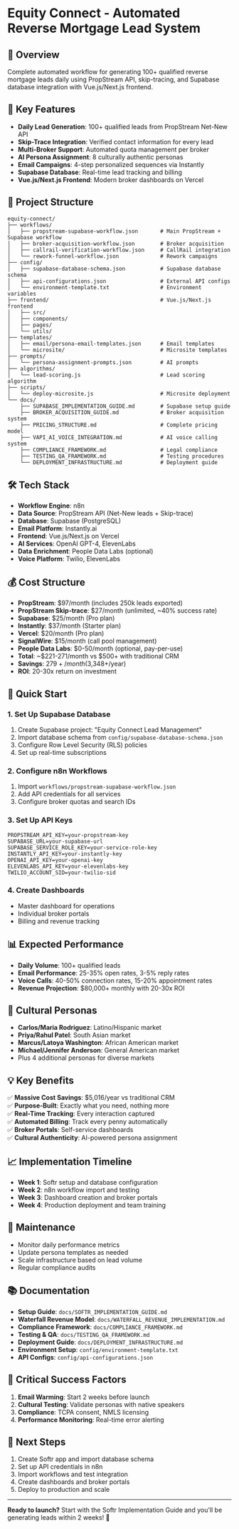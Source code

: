 # Equity Connect - Automated Reverse Mortgage Lead System

## 🎯 Overview
Complete automated workflow for generating 100+ qualified reverse mortgage leads daily using PropStream API, skip-tracing, and Supabase database integration with Vue.js/Next.js frontend.

## 🚀 Key Features
- **Daily Lead Generation**: 100+ qualified leads from PropStream Net-New API
- **Skip-Trace Integration**: Verified contact information for every lead
- **Multi-Broker Support**: Automated quota management per broker
- **AI Persona Assignment**: 8 culturally authentic personas
- **Email Campaigns**: 4-step personalized sequences via Instantly
- **Supabase Database**: Real-time lead tracking and billing
- **Vue.js/Next.js Frontend**: Modern broker dashboards on Vercel

## 📁 Project Structure

```
equity-connect/
├── workflows/
│   ├── propstream-supabase-workflow.json       # Main PropStream + Supabase workflow
│   ├── broker-acquisition-workflow.json        # Broker acquisition
│   ├── callrail-verification-workflow.json     # CallRail integration
│   └── rework-funnel-workflow.json             # Rework campaigns
├── config/
│   ├── supabase-database-schema.json           # Supabase database schema
│   ├── api-configurations.json                 # External API configs
│   └── environment-template.txt                # Environment variables
├── frontend/                                   # Vue.js/Next.js frontend
│   ├── src/
│   ├── components/
│   ├── pages/
│   └── utils/
├── templates/
│   ├── email/persona-email-templates.json      # Email templates
│   └── microsite/                              # Microsite templates
├── prompts/
│   └── persona-assignment-prompts.json         # AI prompts
├── algorithms/
│   └── lead-scoring.js                         # Lead scoring algorithm
├── scripts/
│   └── deploy-microsite.js                     # Microsite deployment
└── docs/
    ├── SUPABASE_IMPLEMENTATION_GUIDE.md        # Supabase setup guide
    ├── BROKER_ACQUISITION_GUIDE.md             # Broker acquisition system
    ├── PRICING_STRUCTURE.md                    # Complete pricing model
    ├── VAPI_AI_VOICE_INTEGRATION.md            # AI voice calling system
    ├── COMPLIANCE_FRAMEWORK.md                 # Legal compliance
    ├── TESTING_QA_FRAMEWORK.md                 # Testing procedures
    └── DEPLOYMENT_INFRASTRUCTURE.md            # Deployment guide
```

## 🛠 Tech Stack
- **Workflow Engine**: n8n
- **Data Source**: PropStream API (Net-New leads + Skip-trace)
- **Database**: Supabase (PostgreSQL)
- **Email Platform**: Instantly.ai
- **Frontend**: Vue.js/Next.js on Vercel
- **AI Services**: OpenAI GPT-4, ElevenLabs
- **Data Enrichment**: People Data Labs (optional)
- **Voice Platform**: Twilio, ElevenLabs

## 💰 Cost Structure
- **PropStream**: $97/month (includes 250k leads exported)
- **PropStream Skip-trace**: $27/month (unlimited, ~40% success rate)
- **Supabase**: $25/month (Pro plan)
- **Instantly**: $37/month (Starter plan)
- **Vercel**: $20/month (Pro plan)
- **SignalWire**: $15/month (call pool management)
- **People Data Labs**: $0-50/month (optional, pay-per-use)
- **Total**: ~$221-271/month vs $500+ with traditional CRM
- **Savings**: $279+/month ($3,348+/year)
- **ROI**: 20-30x return on investment

## 🚀 Quick Start

### 1. Set Up Supabase Database
1. Create Supabase project: "Equity Connect Lead Management"
2. Import database schema from `config/supabase-database-schema.json`
3. Configure Row Level Security (RLS) policies
4. Set up real-time subscriptions

### 2. Configure n8n Workflows
1. Import `workflows/propstream-supabase-workflow.json`
2. Add API credentials for all services
3. Configure broker quotas and search IDs

### 3. Set Up API Keys
```env
PROPSTREAM_API_KEY=your-propstream-key
SUPABASE_URL=your-supabase-url
SUPABASE_SERVICE_ROLE_KEY=your-service-role-key
INSTANTLY_API_KEY=your-instantly-key
OPENAI_API_KEY=your-openai-key
ELEVENLABS_API_KEY=your-elevenlabs-key
TWILIO_ACCOUNT_SID=your-twilio-sid
```

### 4. Create Dashboards
- Master dashboard for operations
- Individual broker portals
- Billing and revenue tracking

## 📊 Expected Performance
- **Daily Volume**: 100+ qualified leads
- **Email Performance**: 25-35% open rates, 3-5% reply rates
- **Voice Calls**: 40-50% connection rates, 15-20% appointment rates
- **Revenue Projection**: $80,000+ monthly with 20-30x ROI

## 🎨 Cultural Personas
- **Carlos/Maria Rodriguez**: Latino/Hispanic market
- **Priya/Rahul Patel**: South Asian market
- **Marcus/Latoya Washington**: African American market
- **Michael/Jennifer Anderson**: General American market
- Plus 4 additional personas for diverse markets

## 💡 Key Benefits
✅ **Massive Cost Savings**: $5,016/year vs traditional CRM  
✅ **Purpose-Built**: Exactly what you need, nothing more  
✅ **Real-Time Tracking**: Every interaction captured  
✅ **Automated Billing**: Track every penny automatically  
✅ **Broker Portals**: Self-service dashboards  
✅ **Cultural Authenticity**: AI-powered persona assignment  

## 📈 Implementation Timeline
- **Week 1**: Softr setup and database configuration
- **Week 2**: n8n workflow import and testing
- **Week 3**: Dashboard creation and broker portals
- **Week 4**: Production deployment and team training

## 🔧 Maintenance
- Monitor daily performance metrics
- Update persona templates as needed
- Scale infrastructure based on lead volume
- Regular compliance audits

## 📚 Documentation
- **Setup Guide**: `docs/SOFTR_IMPLEMENTATION_GUIDE.md`
- **Waterfall Revenue Model**: `docs/WATERFALL_REVENUE_IMPLEMENTATION.md`
- **Compliance Framework**: `docs/COMPLIANCE_FRAMEWORK.md`
- **Testing & QA**: `docs/TESTING_QA_FRAMEWORK.md`
- **Deployment Guide**: `docs/DEPLOYMENT_INFRASTRUCTURE.md`
- **Environment Setup**: `config/environment-template.txt`
- **API Configs**: `config/api-configurations.json`

## 🚨 Critical Success Factors
1. **Email Warming**: Start 2 weeks before launch
2. **Cultural Testing**: Validate personas with native speakers
3. **Compliance**: TCPA consent, NMLS licensing
4. **Performance Monitoring**: Real-time error alerting

## 🎯 Next Steps
1. Create Softr app and import database schema
2. Set up API credentials in n8n
3. Import workflows and test integration
4. Create dashboards and broker portals
5. Deploy to production and scale

---

**Ready to launch?** Start with the Softr Implementation Guide and you'll be generating leads within 2 weeks! 🚀